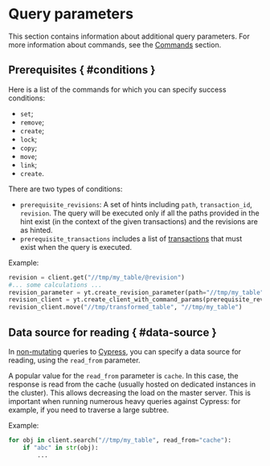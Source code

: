 # Query parameters

This section contains information about additional query parameters. For more information about commands, see the [Commands](../../api/commands.md) section.

## Prerequisites { #conditions }

Here is a list of the commands for which you can specify success conditions:

- `set`;
- `remove`;
- `create`;
- `lock`;
- `copy`;
- `move`;
- `link`;
- `create`.

There are two types of conditions:

- `prerequisite_revisions`: A set of hints including `path`, `transaction_id`, `revision`. The query will be executed only if all the paths provided in the hint exist (in the context of the given transactions) and the revisions are as hinted.
- `prerequisite_transactions` includes a list of [transactions](../../user-guide/storage/transactions.md) that must exist when the query is executed.

Example:

```python
revision = client.get("//tmp/my_table/@revision")
#... some calculations ...
revision_parameter = yt.create_revision_parameter(path="//tmp/my_table", revision=revision)
revision_client = yt.create_client_with_command_params(prerequisite_revisions=[revision_parameter])
revision_client.move("//tmp/transformed_table", "//tmp/my_table")
```

## Data source for reading { #data-source }

In [non-mutating](../../api/commands.md#concepts) queries to [Cypress](../../user-guide/storage/cypress.md), you can specify a data source for reading, using the `read_from`  parameter.




A popular value for the `read_from` parameter is `cache`.  In this case, the response is read from the cache (usually hosted on dedicated instances in the cluster). This allows decreasing the load on the master server. This is important when running numerous heavy queries against Cypress: for example, if you need to traverse a large subtree.

Example:

```python
for obj in client.search("//tmp/my_table", read_from="cache"):
    if "abc" in str(obj):
        ...
```
